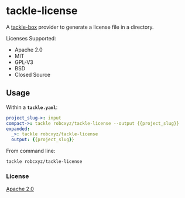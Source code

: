 # tackle-license

A [tackle-box](https://github.com/robcxyz/tackle-box) provider to generate a license file in a directory. 

Licenses Supported:

- Apache 2.0
- MIT
- GPL-V3
- BSD
- Closed Source

## Usage 

Within a **`tackle.yaml`**:
```yaml
project_slug->: input 
compact->: tackle robcxyz/tackle-license --output {{project_slug}}
expanded:
  _>: tackle robcxyz/tackle-license 
  output: {{project_slug}}
```

From command line:
```shell
tackle robcxyz/tackle-license
```

### License

[Apache 2.0](LICENSE)